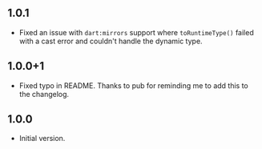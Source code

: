 ## 1.0.1

- Fixed an issue with `dart:mirrors` support where `toRuntimeType()` failed with a cast error and couldn't handle the dynamic type.

## 1.0.0+1

- Fixed typo in README. Thanks to pub for reminding me to add this to the changelog.

## 1.0.0

- Initial version.
